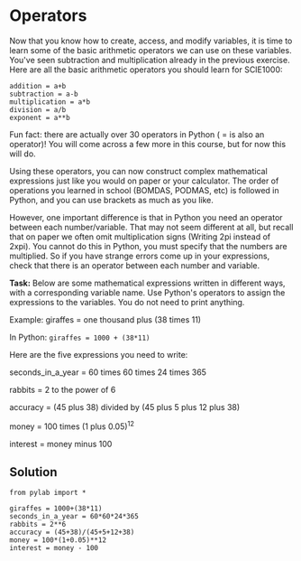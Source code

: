 # Operators

Now that you know how to create, access, and modify variables, it is time to learn some of the basic arithmetic operators we can use on these variables. You've seen subtraction and multiplication already in the previous exercise. Here are all the basic arithmetic operators you should learn for SCIE1000:

```
addition = a+b 
subtraction = a-b 
multiplication = a*b 
division = a/b 
exponent = a**b 
```
Fun fact: there are actually over 30 operators in Python ( = is also an operator)! You will come across a few more in this course, but for now this will do.

Using these operators, you can now construct complex mathematical expressions just like you would on paper or your calculator. The order of operations you learned in school (BOMDAS, PODMAS, etc) is followed in Python, and you can use brackets as much as you like.

However, one important difference is that in Python you need an operator between each number/variable. That may not seem different at all, but recall that on paper we often omit multiplication signs (Writing 2pi instead of 2xpi). You cannot do this in Python, you must specify that the numbers are multiplied. So if you have strange errors come up in your expressions, check that there is an operator between each number and variable.

**Task:** Below are some mathematical expressions written in different ways, with a corresponding variable name. Use Python's operators to assign the expressions to the variables. You do not need to print anything.

Example: giraffes = one thousand plus (38 times 11)

In Python: ```` giraffes = 1000 + (38*11) ````

Here are the five expressions you need to write:

seconds_in_a_year = 60 times 60 times 24 times 365

rabbits = 2 to the power of 6

accuracy = (45 plus 38) divided by (45 plus 5 plus 12 plus 38)

money = 100 times (1 plus 0.05)<sup>12</sup>

interest = money minus 100

## Solution

````
from pylab import *

giraffes = 1000+(38*11)
seconds_in_a_year = 60*60*24*365
rabbits = 2**6
accuracy = (45+38)/(45+5+12+38)
money = 100*(1+0.05)**12
interest = money - 100

````




